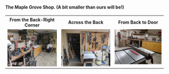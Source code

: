 #### The Maple Grove Shop.  (A bit smaller than ours will be!)

<table>
  <tr>
    <th>From the Back-Right Corner</td>
    <th>Across the Back</td>
    <th>From Back to Door</td>
  </tr>
  <tr>
      <td valign="top">
      <a href=".MG-From-Door.jpg">
      <img src="./Thumbnails/MG-From-Door-T.jpg">
      </a>
      </td>
      <td valign="top">
      <a href="./MG-Cross-Back-Right.jpg">
      <img src="./Thumbnails/MG-Cross-Back-Right-T.jpg">
      </a>
      </td>
      <td valign="top">
      <a href="./MG-Back-Right.jpg">
      <img src="./Thumbnails/MG-Back-Right-T.jpg">
      </a>
      </td>
  </tr>
 </table>

